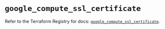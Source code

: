 # `google_compute_ssl_certificate`

Refer to the Terraform Registry for docs: [`google_compute_ssl_certificate`](https://registry.terraform.io/providers/hashicorp/google/6.22.0/docs/resources/compute_ssl_certificate).
